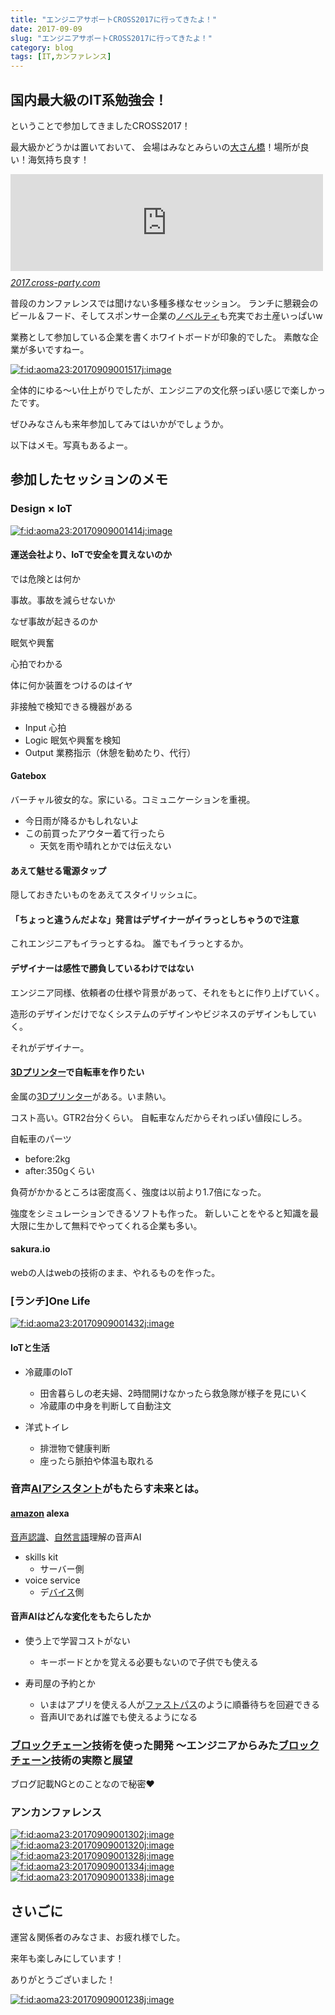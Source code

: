```yaml
---
title: "エンジニアサポートCROSS2017に行ってきたよ！"
date: 2017-09-09
slug: "エンジニアサポートCROSS2017に行ってきたよ！"
category: blog
tags: [IT,カンファレンス]
---
```

<h2>国内最大級のIT系勉強会！</h2>

<p>ということで参加してきましたCROSS2017！</p>

<p>最大級かどうかは置いておいて、
会場はみなとみらいの<a class="keyword" href="http://d.hatena.ne.jp/keyword/%C2%E7%A4%B5%A4%F3%B6%B6">大さん橋</a>！場所が良い！海気持ち良す！</p>

<p><iframe src="https://hatenablog-parts.com/embed?url=http%3A%2F%2F2017.cross-party.com%2F" title="エンジニアサポートCROSS2017" class="embed-card embed-webcard" scrolling="no" frameborder="0" style="display: block; width: 100%; height: 155px; max-width: 500px; margin: 10px 0px;"></iframe><cite class="hatena-citation"><a href="http://2017.cross-party.com/">2017.cross-party.com</a></cite></p>

<p>普段のカンファレンスでは聞けない多種多様なセッション。
ランチに懇親会のビール＆フード、そしてスポンサー企業の<a class="keyword" href="http://d.hatena.ne.jp/keyword/%A5%CE%A5%D9%A5%EB%A5%C6%A5%A3">ノベルティ</a>も充実でお土産いっぱいw</p>

<p>業務として参加している企業を書くホワイトボードが印象的でした。
素敵な企業が多いですねー。</p>

<p><span itemscope itemtype="http://schema.org/Photograph"><a href="http://f.hatena.ne.jp/aoma23/20170909001517" class="hatena-fotolife" itemprop="url"><img src="https://cdn-ak.f.st-hatena.com/images/fotolife/n/naoqoo23/20170909/20170909001517.jpg" alt="f:id:aoma23:20170909001517j:image" title="f:id:aoma23:20170909001517j:image" class="hatena-fotolife" itemprop="image"></a></span></p>

<p>全体的にゆる〜い仕上がりでしたが、エンジニアの文化祭っぽい感じで楽しかったです。</p>

<p>ぜひみなさんも来年参加してみてはいかがでしょうか。</p>

<p>以下はメモ。写真もあるよー。</p>

<h2>参加したセッションのメモ</h2>

<h3>Design × IoT</h3>

<p><span itemscope itemtype="http://schema.org/Photograph"><a href="http://f.hatena.ne.jp/aoma23/20170909001414" class="hatena-fotolife" itemprop="url"><img src="https://cdn-ak.f.st-hatena.com/images/fotolife/n/naoqoo23/20170909/20170909001414.jpg" alt="f:id:aoma23:20170909001414j:image" title="f:id:aoma23:20170909001414j:image" class="hatena-fotolife" itemprop="image"></a></span></p>

<h4>運送会社より、IoTで安全を買えないのか</h4>

<p>では危険とは何か</p>

<p>事故。事故を減らせないか</p>

<p>なぜ事故が起きるのか</p>

<p>眠気や興奮</p>

<p>心拍でわかる</p>

<p>体に何か装置をつけるのはイヤ</p>

<p>非接触で検知できる機器がある</p>

<ul>
<li>Input 心拍</li>
<li>Logic 眠気や興奮を検知</li>
<li>Output 業務指示（休憩を勧めたり、代行）</li>
</ul>


<h4>Gatebox</h4>

<p>バーチャル彼女的な。家にいる。コミュニケーションを重視。</p>

<ul>
<li>今日雨が降るかもしれないよ</li>
<li>この前買ったアウター着て行ったら

<ul>
<li>天気を雨や晴れとかでは伝えない</li>
</ul>
</li>
</ul>


<h4>あえて魅せる電源タップ</h4>

<p>隠しておきたいものをあえてスタイリッシュに。</p>

<h4>「ちょっと違うんだよな」発言はデザイナーがイラっとしちゃうので注意</h4>

<p>これエンジニアもイラっとするね。
誰でもイラっとするか。</p>

<h4>デザイナーは感性で勝負しているわけではない</h4>

<p>エンジニア同様、依頼者の仕様や背景があって、それをもとに作り上げていく。</p>

<p>造形のデザインだけでなくシステムのデザインやビジネスのデザインもしていく。</p>

<p>それがデザイナー。</p>

<h4><a class="keyword" href="http://d.hatena.ne.jp/keyword/3D%A5%D7%A5%EA%A5%F3%A5%BF%A1%BC">3Dプリンター</a>で自転車を作りたい</h4>

<p>金属の<a class="keyword" href="http://d.hatena.ne.jp/keyword/3D%A5%D7%A5%EA%A5%F3%A5%BF%A1%BC">3Dプリンター</a>がある。いま熱い。</p>

<p>コスト高い。GTR2台分くらい。
自転車なんだからそれっぽい値段にしろ。</p>

<p>自転車のパーツ</p>

<ul>
<li>before:2kg</li>
<li>after:350gくらい</li>
</ul>


<p>負荷がかかるところは密度高く、強度は以前より1.7倍になった。</p>

<p>強度をシミュレーションできるソフトも作った。
新しいことをやると知識を最大限に生かして無料でやってくれる企業も多い。</p>

<h4>sakura.io</h4>

<p>webの人はwebの技術のまま、やれるものを作った。</p>

<h3>[ランチ]One Life</h3>

<p><span itemscope itemtype="http://schema.org/Photograph"><a href="http://f.hatena.ne.jp/aoma23/20170909001432" class="hatena-fotolife" itemprop="url"><img src="https://cdn-ak.f.st-hatena.com/images/fotolife/n/naoqoo23/20170909/20170909001432.jpg" alt="f:id:aoma23:20170909001432j:image" title="f:id:aoma23:20170909001432j:image" class="hatena-fotolife" itemprop="image"></a></span></p>

<h4>IoTと生活</h4>

<ul>
<li><p>冷蔵庫のIoT</p>

<ul>
<li>田舎暮らしの老夫婦、2時間開けなかったら救急隊が様子を見にいく</li>
<li>冷蔵庫の中身を判断して自動注文</li>
</ul>
</li>
<li><p>洋式トイレ</p>

<ul>
<li>排泄物で健康判断</li>
<li>座ったら脈拍や体温も取れる</li>
</ul>
</li>
</ul>


<h3>音声<a class="keyword" href="http://d.hatena.ne.jp/keyword/AI%A5%A2%A5%B7%A5%B9%A5%BF%A5%F3%A5%C8">AIアシスタント</a>がもたらす未来とは。</h3>

<h4><a class="keyword" href="http://d.hatena.ne.jp/keyword/amazon">amazon</a> alexa</h4>

<p><a class="keyword" href="http://d.hatena.ne.jp/keyword/%B2%BB%C0%BC%C7%A7%BC%B1">音声認識</a>、<a class="keyword" href="http://d.hatena.ne.jp/keyword/%BC%AB%C1%B3%B8%C0%B8%EC">自然言語</a>理解の音声AI</p>

<ul>
<li>skills kit

<ul>
<li>サーバー側</li>
</ul>
</li>
<li>voice service

<ul>
<li>デ<a class="keyword" href="http://d.hatena.ne.jp/keyword/%A5%D0%A5%A4%A5%B9">バイス</a>側</li>
</ul>
</li>
</ul>


<h4>音声AIはどんな変化をもたらしたか</h4>

<ul>
<li><p>使う上で学習コストがない</p>

<ul>
<li>キーボードとかを覚える必要もないので子供でも使える</li>
</ul>
</li>
<li><p>寿司屋の予約とか</p>

<ul>
<li>いまはアプリを使える人が<a class="keyword" href="http://d.hatena.ne.jp/keyword/%A5%D5%A5%A1%A5%B9%A5%C8%A5%D1%A5%B9">ファストパス</a>のように順番待ちを回避できる</li>
<li>音声UIであれば誰でも使えるようになる</li>
</ul>
</li>
</ul>


<h3><a class="keyword" href="http://d.hatena.ne.jp/keyword/%A5%D6%A5%ED%A5%C3%A5%AF%A5%C1%A5%A7%A1%BC%A5%F3">ブロックチェーン</a>技術を使った開発 〜エンジニアからみた<a class="keyword" href="http://d.hatena.ne.jp/keyword/%A5%D6%A5%ED%A5%C3%A5%AF%A5%C1%A5%A7%A1%BC%A5%F3">ブロックチェーン</a>技術の実際と展望</h3>

<p>ブログ記載NGとのことなので秘密❤️</p>

<h3>アンカンファレンス</h3>

<p><span itemscope itemtype="http://schema.org/Photograph"><a href="http://f.hatena.ne.jp/aoma23/20170909001302" class="hatena-fotolife" itemprop="url"><img src="https://cdn-ak.f.st-hatena.com/images/fotolife/n/naoqoo23/20170909/20170909001302.jpg" alt="f:id:aoma23:20170909001302j:image" title="f:id:aoma23:20170909001302j:image" class="hatena-fotolife" itemprop="image"></a></span>
<span itemscope itemtype="http://schema.org/Photograph"><a href="http://f.hatena.ne.jp/aoma23/20170909001320" class="hatena-fotolife" itemprop="url"><img src="https://cdn-ak.f.st-hatena.com/images/fotolife/n/naoqoo23/20170909/20170909001320.jpg" alt="f:id:aoma23:20170909001320j:image" title="f:id:aoma23:20170909001320j:image" class="hatena-fotolife" itemprop="image"></a></span><span itemscope itemtype="http://schema.org/Photograph"><a href="http://f.hatena.ne.jp/aoma23/20170909001328" class="hatena-fotolife" itemprop="url"><img src="https://cdn-ak.f.st-hatena.com/images/fotolife/n/naoqoo23/20170909/20170909001328.jpg" alt="f:id:aoma23:20170909001328j:image" title="f:id:aoma23:20170909001328j:image" class="hatena-fotolife" itemprop="image"></a></span><span itemscope itemtype="http://schema.org/Photograph"><a href="http://f.hatena.ne.jp/aoma23/20170909001334" class="hatena-fotolife" itemprop="url"><img src="https://cdn-ak.f.st-hatena.com/images/fotolife/n/naoqoo23/20170909/20170909001334.jpg" alt="f:id:aoma23:20170909001334j:image" title="f:id:aoma23:20170909001334j:image" class="hatena-fotolife" itemprop="image"></a></span>
<span itemscope itemtype="http://schema.org/Photograph"><a href="http://f.hatena.ne.jp/aoma23/20170909001338" class="hatena-fotolife" itemprop="url"><img src="https://cdn-ak.f.st-hatena.com/images/fotolife/n/naoqoo23/20170909/20170909001338.jpg" alt="f:id:aoma23:20170909001338j:image" title="f:id:aoma23:20170909001338j:image" class="hatena-fotolife" itemprop="image"></a></span></p>

<h2>さいごに</h2>

<p>運営＆関係者のみなさま、お疲れ様でした。</p>

<p>来年も楽しみにしています！</p>

<p>ありがとうございました！</p>

<p><span itemscope itemtype="http://schema.org/Photograph"><a href="http://f.hatena.ne.jp/aoma23/20170909001238" class="hatena-fotolife" itemprop="url"><img src="https://cdn-ak.f.st-hatena.com/images/fotolife/n/naoqoo23/20170909/20170909001238.jpg" alt="f:id:aoma23:20170909001238j:image" title="f:id:aoma23:20170909001238j:image" class="hatena-fotolife" itemprop="image"></a></span></p>
